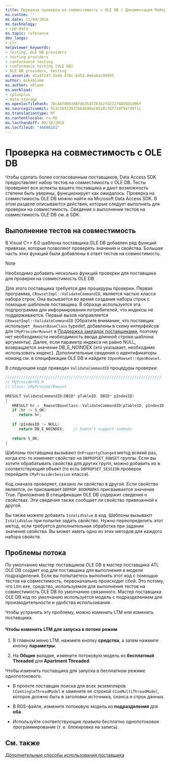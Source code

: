 ```yaml
---
title: Передача проверка на совместимость с OLE DB | Документация Майкрософт
ms.custom: ''
ms.date: 11/04/2016
ms.technology:
- cpp-data
ms.topic: reference
dev_langs:
- C++
helpviewer_keywords:
- testing, OLE DB providers
- testing providers
- conformance testing
- conformance testing [OLE DB]
- OLE DB providers, testing
ms.assetid: d1a4f147-2edd-476c-b452-0e6a0ac09891
author: mikeblome
ms.author: mblome
ms.workload:
- cplusplus
- data-storage
ms.openlocfilehash: 70c44f0063d8fdb354f2b3b2fd222748d9d1d9bf
ms.sourcegitcommit: 913c3bf23937b64b90ac05181fdff3df947d9f1c
ms.translationtype: MT
ms.contentlocale: ru-RU
ms.lasthandoff: 09/18/2018
ms.locfileid: "46048101"
---
```

# <a name="passing-ole-db-conformance-tests"></a>Проверка на совместимость с OLE DB

Чтобы сделать более согласованным поставщиков, Data Access SDK предоставляет набор тестов на совместимость с OLE DB. Тесты проверяют все аспекты вашего поставщика и дают возможность степени быть уверены, функционирует как ожидалось. Проверка на совместимость OLE DB можно найти на Microsoft Data Access SDK. В этом разделе описываются действия, которые следует выполнить для проверки на совместимость. Сведения о выполнении тестов на совместимость OLE DB см. в SDK.  
  
## <a name="running-the-conformance-tests"></a>Выполнение тестов на совместимость  

В Visual C++ 6.0 шаблоны поставщика OLE DB добавлен ряд функций привязки, которые позволяют проверять значения и свойства. Большая часть этих функций были добавлены в ответ тестов на совместимость.  
  
> [!NOTE]
>  Необходимо добавить несколько функций проверки для поставщика для проверки на совместимость OLE DB.  
  
Для этого поставщика требуется две процедуры проверки. Первая программа, `CRowsetImpl::ValidateCommandID`, является частью класса набора строк. Она вызывается во время создания набора строк с помощью шаблонов поставщика. В образце используется эта подпрограмма для информирования потребителей, что индексы не поддерживаются. Первый вызов направляется `CRowsetImpl::ValidateCommandID` (Обратите внимание, что поставщик использует `_RowsetBaseClass` typedef, добавлены в схему интерфейсов для `CMyProviderRowset` в [Поддержка закладок поставщиками](../../data/oledb/provider-support-for-bookmarks.md), поэтому нет необходимости необходимость ввода длинной строки шаблона аргументы). Далее, если параметр индекса не равно NULL, возвращается значение DB_E_NOINDEX (это указывает, необходимо использовать индекс). Дополнительные сведения о идентификаторы команд см. в спецификации OLE DB и найдите `IOpenRowset::OpenRowset`.  
  
В следующем коде приведен `ValidateCommandID` процедуры проверки:  
  
```cpp
/////////////////////////////////////////////////////////////////////  
// MyProviderRS.H  
// Class: CMyProviderRowset   
  
HRESULT ValidateCommandID(DBID* pTableID, DBID* pIndexID)  
{  
   HRESULT hr = _RowsetBaseClass::ValidateCommandID(pTableID, pIndexID);  
   if (hr != S_OK)  
      return hr;  
  
   if (pIndexID != NULL)  
      return DB_E_NOINDEX;    // Doesn't support indexes  
  
   return S_OK;  
}  
```  
  
Шаблоны поставщика вызывают `OnPropertyChanged` метод всякий раз, когда кто-то изменяет свойство на `DBPROPSET_ROWSET` группы. Если вы хотите обрабатывать свойства для других групп, можно добавить их в соответствующий объект (то есть `DBPROPSET_SESSION` проверок перейдите `CMyProviderSession` класса).  
  
Код сначала проверяет, связано ли свойство в другой. Если свойство является, он присваивает `DBPROP_BOOKMARKS` присваивается значение True. Приложение В спецификации OLE DB содержит сведения о свойствах. Эти сведения также сообщает ли свойство привязанной к другой.  
  
Вы также можете добавить `IsValidValue` в код. Шаблоны вызывают `IsValidValue` при попытке задать свойство. Нужно переопределить этот метод, если требуется дополнительная обработка при задании значения свойства. Вы может иметь одно из этих методов для каждого набора свойств.  
  
## <a name="threading-issues"></a>Проблемы потока  

По умолчанию мастер поставщиков OLE DB в мастер поставщика ATL OLE DB создает код для поставщика для выполнения в модели подразделения. Если вы попытаетесь выполнить этот код с помощью тестов на совместимость, первоначально происходит сбой. Это потому, что Ltm.exe, средство, используемое для выполнения тестов на совместимость OLE DB по умолчанию связанного. Мастер поставщика OLE DB код по умолчанию используется модель с подразделением для производительности и удобства использования.  
  
Чтобы устранить эту проблему, можно изменить LTM или изменить поставщика.  
  
#### <a name="to-change-ltm-to-run-in-apartment-threaded-mode"></a>Чтобы изменить LTM для запуска в потоке режим  
  
1. В главном меню LTM, нажмите кнопку **средства**, а затем нажмите кнопку **параметры**.  
  
1. На **Общие** вкладке, измените потоковую модель из **бесплатный Threaded** для **Apartment Threaded**.  
  
Чтобы изменить поставщика для запуска в бесплатном режиме однопотокового:  
  
- В проекте поставщик поиска для всех экземпляров `CComSingleThreadModel` и замените ее строкой `CComMultiThreadModel`, которое должно быть в заголовки источника, сеанса и строк данных.  
  
- В RGS-файле, измените потоковую модель из **подразделения** для **оба**.  
  
- Используйте соответствующие правила бесплатно однопотоковое программирование (т. е. блокировка на запись).  
  
## <a name="see-also"></a>См. также  

[Дополнительные способы использования поставщика](../../data/oledb/advanced-provider-techniques.md)